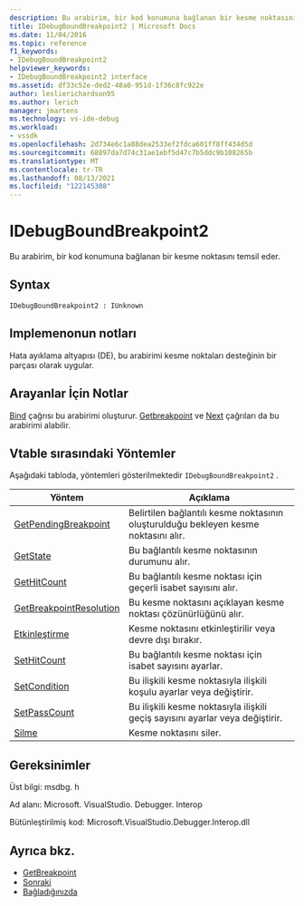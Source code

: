 ```yaml
---
description: Bu arabirim, bir kod konumuna bağlanan bir kesme noktasını temsil eder.
title: IDebugBoundBreakpoint2 | Microsoft Docs
ms.date: 11/04/2016
ms.topic: reference
f1_keywords:
- IDebugBoundBreakpoint2
helpviewer_keywords:
- IDebugBoundBreakpoint2 interface
ms.assetid: df33c52e-ded2-48a0-951d-1f36c8fc922e
author: leslierichardson95
ms.author: lerich
manager: jmartens
ms.technology: vs-ide-debug
ms.workload:
- vssdk
ms.openlocfilehash: 2d734e6c1a88dea2533ef2fdca601ff8ff434d5d
ms.sourcegitcommit: 68897da7d74c31ae1ebf5d47c7b5ddc9b108265b
ms.translationtype: MT
ms.contentlocale: tr-TR
ms.lasthandoff: 08/13/2021
ms.locfileid: "122145308"
---
```

# <a name="idebugboundbreakpoint2"></a>IDebugBoundBreakpoint2
Bu arabirim, bir kod konumuna bağlanan bir kesme noktasını temsil eder.

## <a name="syntax"></a>Syntax

```
IDebugBoundBreakpoint2 : IUnknown
```

## <a name="notes-for-implementers"></a>Implemenonun notları
 Hata ayıklama altyapısı (DE), bu arabirimi kesme noktaları desteğinin bir parçası olarak uygular.

## <a name="notes-for-callers"></a>Arayanlar İçin Notlar
 [Bind](../../../extensibility/debugger/reference/idebugpendingbreakpoint2-bind.md) çağrısı bu arabirimi oluşturur. [Getbreakpoint](../../../extensibility/debugger/reference/idebugbreakpointunboundevent2-getbreakpoint.md) ve [Next](../../../extensibility/debugger/reference/ienumdebugboundbreakpoints2-next.md) çağrıları da bu arabirimi alabilir.

## <a name="methods-in-vtable-order"></a>Vtable sırasındaki Yöntemler
 Aşağıdaki tabloda, yöntemleri gösterilmektedir `IDebugBoundBreakpoint2` .

|Yöntem|Açıklama|
|------------|-----------------|
|[GetPendingBreakpoint](../../../extensibility/debugger/reference/idebugboundbreakpoint2-getpendingbreakpoint.md)|Belirtilen bağlantılı kesme noktasının oluşturulduğu bekleyen kesme noktasını alır.|
|[GetState](../../../extensibility/debugger/reference/idebugboundbreakpoint2-getstate.md)|Bu bağlantılı kesme noktasının durumunu alır.|
|[GetHitCount](../../../extensibility/debugger/reference/idebugboundbreakpoint2-gethitcount.md)|Bu bağlantılı kesme noktası için geçerli isabet sayısını alır.|
|[GetBreakpointResolution](../../../extensibility/debugger/reference/idebugboundbreakpoint2-getbreakpointresolution.md)|Bu kesme noktasını açıklayan kesme noktası çözünürlüğünü alır.|
|[Etkinleştirme](../../../extensibility/debugger/reference/idebugboundbreakpoint2-enable.md)|Kesme noktasını etkinleştirilir veya devre dışı bırakır.|
|[SetHitCount](../../../extensibility/debugger/reference/idebugboundbreakpoint2-sethitcount.md)|Bu bağlantılı kesme noktası için isabet sayısını ayarlar.|
|[SetCondition](../../../extensibility/debugger/reference/idebugboundbreakpoint2-setcondition.md)|Bu ilişkili kesme noktasıyla ilişkili koşulu ayarlar veya değiştirir.|
|[SetPassCount](../../../extensibility/debugger/reference/idebugboundbreakpoint2-setpasscount.md)|Bu ilişkili kesme noktasıyla ilişkili geçiş sayısını ayarlar veya değiştirir.|
|[Silme](../../../extensibility/debugger/reference/idebugboundbreakpoint2-delete.md)|Kesme noktasını siler.|

## <a name="requirements"></a>Gereksinimler
 Üst bilgi: msdbg. h

 Ad alanı: Microsoft. VisualStudio. Debugger. Interop

 Bütünleştirilmiş kod: Microsoft.VisualStudio.Debugger.Interop.dll

## <a name="see-also"></a>Ayrıca bkz.
- [GetBreakpoint](../../../extensibility/debugger/reference/idebugbreakpointunboundevent2-getbreakpoint.md)
- [Sonraki](../../../extensibility/debugger/reference/ienumdebugboundbreakpoints2-next.md)
- [Bağladığınızda](../../../extensibility/debugger/reference/idebugpendingbreakpoint2-bind.md)
